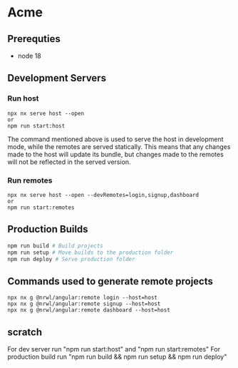 # Acme

## Prerequties
- node 18


## Development Servers

### Run host
```
npx nx serve host --open
or
npm run start:host
```

The command mentioned above is used to serve the host in development mode, while the remotes are served statically. This means that any changes made to the host will update its bundle, but changes made to the remotes will not be reflected in the served version.

### Run remotes
```
npx nx serve host --open --devRemotes=login,signup,dashboard
or
npm run start:remotes
```

## Production Builds
```sh
npm run build # Build projects
npm run setup # Move builds to the production folder
npm run deploy # Serve production folder
```

## Commands used to generate remote projects
```
npx nx g @nrwl/angular:remote login --host=host
npx nx g @nrwl/angular:remote signup --host=host
npx nx g @nrwl/angular:remote dashboard --host=host
```
## scratch
For dev server run "npm run start:host" and "npm run start:remotes"
For production build run "npm run build && npm run setup && npm run deploy"


